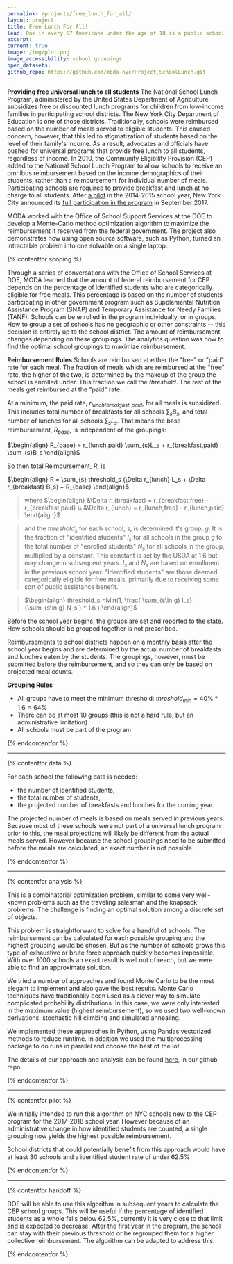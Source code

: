 ```yaml
---
permalink: /projects/free_lunch_for_all/
layout: project
title: Free Lunch For All!
lead: One in every 67 Americans under the age of 18 is a public school student in New York City. MODA partnered with the Department of Education to help its Office of School Support Services deliver free lunch to them all.
excerpt:
current: true
image: /img/plot.png
image_accessibility: school groupings
open_datasets:
github_repo: https://github.com/moda-nyc/Project_SchoolLunch.git
---
```

**Providing free universal lunch to all students**
The National School Lunch Program, administered by the United States Department of Agriculture, subsidizes free or discounted lunch programs for children from low-income families in participating school districts. The New York City Department of Education is one of those districts. Traditionally, schools were reimbursed based on the number of meals served to eligible students. This caused concern, however, that this led to stigmatization of students based on the level of their family's income. As a result, advocates and officials have pushed for universal programs that provide free lunch to all students, regardless of income. 
In 2010, the Community Eligibility Provision (CEP) added to the National School Lunch Program to allow schools to receive an omnibus reimbursement based on the income demographics of their students, rather than a reimbursement for individual number of meals. Participating schools are required to provide breakfast and lunch at no charge to all students. After [a pilot](http://www.ibo.nyc.ny.us/iboreports/if-no-student-pays-cost-to-provide-free-lunch-for-all-of-new-york-citys-elementary-school-students.html) in the 2014-2015 school year, New York City announced its [full participation in the program](https://www.nytimes.com/2017/09/06/nyregion/free-lunch-new-york-city-schools.html) in September 2017.

MODA worked with the Office of School Support Services at the DOE to develop a Monte-Carlo method optimization algorithm to maximize the reimbursement it received from the federal government.  The project also demonstrates how using open source software, such as Python, turned an intractable problem into one solvable on a single laptop.

{% contentfor scoping %}

Through a series of conversations with the Office of School Services at DOE, MODA learned that the amount of federal reimbursement for CEP depends on the percentage of identified students who are categorically eligible for free meals. This percentage is based on the number of students participating in other government program such as Supplemental Nutrition Assistance Program (SNAP) and Temporary Assistance for Needy Families (TANF). Schools can be enrolled in the program individually, or in groups. How to group a set of schools has no geographic or other constraints -- this decision is entirely up to the school district. The amount of reimbursement changes depending on these groupings. The analytics question was how to find the optimal school groupings to maximize reimbursement.

**Reimbursement Rules**
Schools are reimbursed at either the "free" or "paid" rate for each meal. The fraction of meals which are reimbursed at the "free" rate, the higher of the two, is determined by the makeup of the group the school is enrolled under. This fraction we call the $threshold$. The rest of the meals get reimbursed at the "paid" rate.

At a minimum, the paid rate, $r_{lunch/breakfast,paid}$, for all meals is subsidized. This includes total number of breakfasts for all schools $\sum_{s}B_s$, and total number of lunches for all schools $\sum_{s}L_s$. That means the base reimbursement, $R_{base}$, is independent of the groupings: 

$\begin{align}
R_{base} = r_{lunch,paid} \sum_{s}L_s + r_{breakfast,paid} \sum_{s}B_s
\end{align}$

So then total Reimbursement, $R$, is

$\begin{align}
R = \sum_{s} threshold_s (\Delta r_{lunch} L_s  + \Delta r_{breakfast} B_s) + R_{base}
\end{align}$

> where 
> $\begin{align}
&\Delta r_{breakfast} = r_{breakfast,free} - r_{breakfast,paid} \\
&\Delta r_{lunch} = r_{lunch,free} - r_{lunch,paid}
\end{align}$

> and the $threshold_s$ for each school, $s$, is determined it's group, $g$. It is the fraction of "identified students" $I_s$ for all schools in the group $g$ to the total number of "enrolled students" $N_s$ for all schools in the group, multiplied by a constant. This constant is set by the USDA at 1.6 but may change in subsequent years. $I_s$ and $N_s$ are based on enrollment in the previous school year. "Identified students" are those deemed categorically eligible for free meals, primarily due to receiving some sort of public assistance benefit.

> $\begin{align}
threshold_s =Min(1, \frac{ \sum_{s\in g} I_s} {\sum_{s\in g} N_s } * 1.6 )
\end{align}$

Before the school year begins, the groups are set and reported to the state. How schools should be grouped together is not prescribed. 

Reimbursements to school districts happen on a monthly basis after the school year begins and are determined by the actual number of breakfasts and lunches eaten by the students. The groupings, however, must be submitted before the reimbursement, and so they can only be based on projected meal counts.

**Grouping Rules**
* All groups have to meet the minimum threshold: $threshold_{min} = 40\% * 1.6 = 64\%$
* There can be at most 10 groups (this is not a hard rule, but an administrative limitation)
* All schools must be part of the program

{% endcontentfor %}

------------

{% contentfor data %}

For each school the following data is needed:
* the number of identified students,
* the total number of students, 
* the projected number of breakfasts and lunches for the coming year.

The projected number of meals is based on meals served in previous years. Because most of these schools were not part of a universal lunch program prior to this, the meal projections will likely be different from the actual meals served. However because the school groupings need to be submitted before the meals are calculated, an exact number is not possible.

{% endcontentfor %}

------------

{% contentfor analysis %}

This is a combinatorial optimization problem, similar to some very well-known problems such as the traveling salesman and the knapsack problems. The challenge is finding an optimal solution among a discrete set of objects.

This problem is straightforward to solve for a handful of schools. The reimbursement can be calculated for each possible grouping and the highest grouping would be chosen. But as the number of schools grows this type of exhaustive or brute force approach quickly becomes impossible. With over 1000 schools an exact result is well out of reach, but we were able to find an approximate solution. 

We tried a number of approaches and found Monte Carlo to be the most elegant to implement and also gave the best results. Monte Carlo techniques have traditionally been used as a clever way to simulate complicated probability distributions. In this case, we were only interested in the maximum value (highest reimbursement), so we used two well-known derivations: stochastic hill climbing and simulated annealing.

We implemented these approaches in Python, using Pandas vectorized methods to reduce runtime. In addition we used the multiprocessing package to do runs in parallel and choose the best of the lot.

The details of our approach and analysis can be found [here](https://github.com/MODA-NYC/Project_SchoolLunch/blob/master/FreeLunch-MonteCarlo.ipynb), in our github repo.

{% endcontentfor %}

------------

{% contentfor pilot %}

We initially intended to run this algorithm on NYC schools new to the CEP program for the 2017-2018 school year. However because of an administrative change in how identified students are counted, a single grouping now yields the highest possible reimbursement. 

School districts that could potentially benefit from this approach would have at least 30 schools and a identified student rate of under 62.5% 

{% endcontentfor %}

------------

{% contentfor handoff %}

DOE will be able to use this algorithm in subsequent years to calculate the CEP school groups. This will be useful if the percentage of identified students as a whole falls below 62.5%, currently it is very close to that limit and is expected to decrease. After the first year in the program, the school can stay with their previous threshold or be regrouped them for a higher collective reimbursement. The algorithm can be adapted to address this.

{% endcontentfor %}


